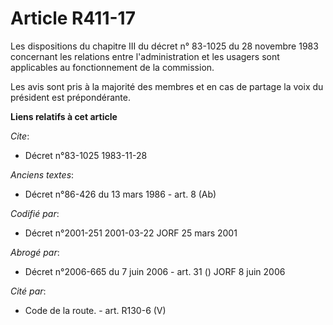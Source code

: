 # Article R411-17

Les dispositions du chapitre III du décret n° 83-1025 du 28 novembre 1983 concernant les relations entre l'administration et
les usagers sont applicables au fonctionnement de la commission.

Les avis sont pris à la majorité des membres et en cas de partage la voix du président est prépondérante.

**Liens relatifs à cet article**

_Cite_:

  - Décret n°83-1025 1983-11-28

_Anciens textes_:

  - Décret n°86-426 du 13 mars 1986 - art. 8 (Ab)

_Codifié par_:

  - Décret n°2001-251 2001-03-22 JORF 25 mars 2001

_Abrogé par_:

  - Décret n°2006-665 du 7 juin 2006 - art. 31 () JORF 8 juin 2006

_Cité par_:

  - Code de la route. - art. R130-6 (V)
